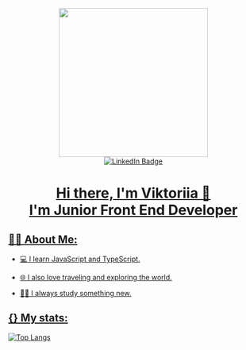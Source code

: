 <div id = "header" align = "center">
  <img src = "https://media.giphy.com/media/2IudUHdI075HL02Pkk/giphy.gif" width = "300" />
</div>

<div align = "center" id="badges">
  <a href = "https://www.linkedin.com/in/viktoriia-samoilova-3310b1259/">
    <img src = "https://img.shields.io/badge/LinkedIn-blue?style=for-the-badge&logo=linkedin&logoColor=white" alt="LinkedIn Badge"/>
</div>

<div id="badges" align="center">
  <img src="https://komarev.com/ghpvc/?username=wcodersv&style=flat-square&color=blue" alt=""/>
</div>

<div align = "center">
  <h1>Hi there, I'm Viktoriia 🥰 <br>I'm Junior Front End Developer</h1>
</div>

<h2>👩‍💻 About Me:</h2>

- 💻 I learn JavaScript and TypeScript.
  
- 🌐 I also love traveling and exploring the world.
  
- 🧑‍🎓 I always study something new.


<h2>{} My stats:</h2>

[![Top Langs](https://github-readme-stats.vercel.app/api/top-langs/?username=wcodersv&layout=compact&theme=white)](https://github.com/anuraghazra/github-readme-stats)
 
